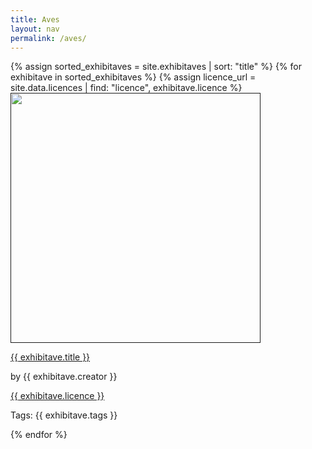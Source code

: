 ```yaml
---
title: Aves
layout: nav
permalink: /aves/
---
```

<div id = "animal_aves">
  {% assign sorted_exhibitaves = site.exhibitaves | sort: "title" %}
  {% for exhibitave in sorted_exhibitaves %}
    {% assign licence_url = site.data.licences | find: "licence", exhibitave.licence %}
    <div class = "grid_cell">
      <a href = " "><img src="{{ exhibitave.image-url }}" class="gallery_thumb" width="400" height="400"></a >
      <p class = "caption"><a href = "{{ exhibitave.url | relative_url }}">{{ exhibitave.title }}</a ></p>
      <p> by {{ exhibitave.creator }}</p >
      <p><a href="{{ licence_url.url }}">{{ exhibitave.licence }}</a ></p >
      <p>Tags: {{ exhibitave.tags }}</p >
    </div>
  {% endfor %}
</div>
